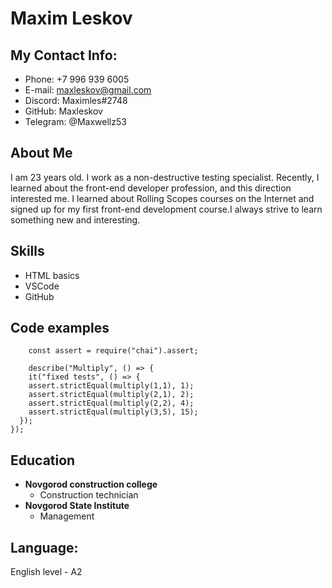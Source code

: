 # Maxim Leskov
## My Contact Info:
* Phone: +7 996 939 6005
* E-mail: maxleskov@gmail.com
* Discord: Maximles#2748
* GitHub: Maxleskov
* Telegram: @Maxwellz53
## About Me
I am 23 years old. I work as a non-destructive testing specialist. Recently, I learned about the front-end developer profession, and this direction interested me. I learned about Rolling Scopes courses on the Internet and signed up for my first front-end development course.I always strive to learn something new and interesting.
## Skills
* HTML basics
* VSCode
* GitHub
## Code examples

```
    const assert = require("chai").assert;

    describe("Multiply", () => {
    it("fixed tests", () => {
    assert.strictEqual(multiply(1,1), 1);
    assert.strictEqual(multiply(2,1), 2);
    assert.strictEqual(multiply(2,2), 4);
    assert.strictEqual(multiply(3,5), 15);   
  });
});

```

## Education
* **Novgorod construction college**
  * Construction technician
* **Novgorod State Institute**
  * Management
## Language:
English level - A2


